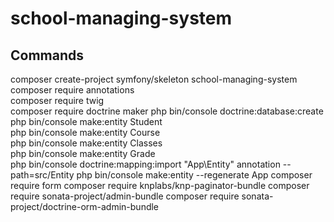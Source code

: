 # school-managing-system

## Commands 

composer create-project symfony/skeleton school-managing-system <br />
composer require annotations <br />
composer require twig <br />
composer require doctrine maker
php bin/console doctrine:database:create
php bin/console make:entity Student     
php bin/console make:entity Course      
php bin/console make:entity Classes  
php bin/console make:entity Grade       
php bin/console doctrine:mapping:import "App\Entity" annotation --path=src/Entity
php bin/console make:entity --regenerate App
composer require form
composer require knplabs/knp-paginator-bundle
composer require sonata-project/admin-bundle
composer require sonata-project/doctrine-orm-admin-bundle
